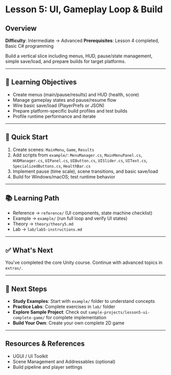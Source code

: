 # Lesson 5: UI, Gameplay Loop & Build

## Overview

**Difficulty**: Intermediate → Advanced
**Prerequisites**: Lesson 4 completed, Basic C# programming

Build a vertical slice including menus, HUD, pause/state management, simple save/load, and prepare builds for target platforms.

---

## 🎯 Learning Objectives

- Create menus (main/pause/results) and HUD (health, score)
- Manage gameplay states and pause/resume flow
- Wire basic save/load (PlayerPrefs or JSON)
- Prepare platform-specific build profiles and test builds
- Profile runtime performance and iterate

---

## 🚀 Quick Start

1. Create scenes: `MainMenu`, `Game`, `Results`
2. Add scripts from `example/`: `MenuManager.cs`, `MainMenuPanel.cs`, `HUDManager.cs`, `UIPanel.cs`, `UIButton.cs`, `UISlider.cs`, `UIText.cs`, `SpecializedButtons.cs`, `HealthBar.cs`
3. Implement pause (time scale), scene transitions, and basic save/load
4. Build for Windows/macOS; test runtime behavior

---

## 📚 Learning Path

- Reference → `reference/` (UI components, state machine checklist)
- Example → `example/` (run full loop and verify UI states)
- Theory → `theory/theory5.md`
- Lab → `lab/lab5-instructions.md`

---

## ✅ What's Next

You've completed the core Unity course. Continue with advanced topics in `extras/`.

---

## 🚀 **Next Steps**

- **Study Examples**: Start with `example/` folder to understand concepts
- **Practice Labs**: Complete exercises in `lab/` folder
- **Explore Sample Project**: Check out `sample-projects/lesson5-ui-complete-game/` for complete implementation
- **Build Your Own**: Create your own complete 2D game

---

## Resources & References

- UGUI / UI Toolkit
- Scene Management and Addressables (optional)
- Build pipeline and player settings



